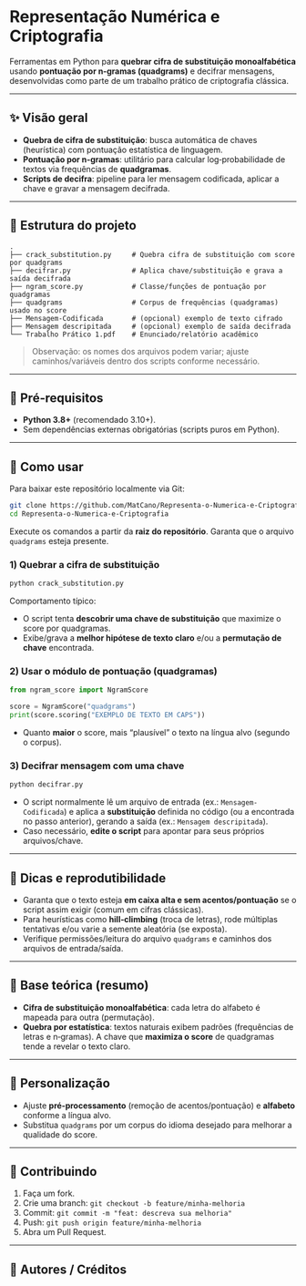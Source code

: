 # Representação Numérica e Criptografia

Ferramentas em Python para **quebrar cifra de substituição monoalfabética** usando **pontuação por n‑gramas (quadgrams)** e decifrar mensagens, desenvolvidas como parte de um trabalho prático de criptografia clássica.

---

## ✨ Visão geral

- **Quebra de cifra de substituição**: busca automática de chaves (heurística) com pontuação estatística de linguagem.
- **Pontuação por n‑gramas**: utilitário para calcular log‑probabilidade de textos via frequências de **quadgramas**.
- **Scripts de decifra**: pipeline para ler mensagem codificada, aplicar a chave e gravar a mensagem decifrada.

---

## 📁 Estrutura do projeto

```
.
├── crack_substitution.py     # Quebra cifra de substituição com score por quadgrams
├── decifrar.py               # Aplica chave/substituição e grava a saída decifrada
├── ngram_score.py            # Classe/funções de pontuação por quadgramas
├── quadgrams                 # Corpus de frequências (quadgramas) usado no score
├── Mensagem-Codificada       # (opcional) exemplo de texto cifrado
├── Mensagem descripitada     # (opcional) exemplo de saída decifrada
└── Trabalho Prático 1.pdf    # Enunciado/relatório acadêmico
```

> Observação: os nomes dos arquivos podem variar; ajuste caminhos/variáveis dentro dos scripts conforme necessário.

---

## 🧰 Pré‑requisitos

- **Python 3.8+** (recomendado 3.10+).
- Sem dependências externas obrigatórias (scripts puros em Python).

---

## 🚀 Como usar

Para baixar este repositório localmente via Git:

```bash
git clone https://github.com/MatCano/Representa-o-Numerica-e-Criptografia.git
cd Representa-o-Numerica-e-Criptografia
```

Execute os comandos a partir da **raiz do repositório**. Garanta que o arquivo `quadgrams` esteja presente.

### 1) Quebrar a cifra de substituição

```bash
python crack_substitution.py
```

Comportamento típico:
- O script tenta **descobrir uma chave de substituição** que maximize o score por quadgramas.
- Exibe/grava a **melhor hipótese de texto claro** e/ou a **permutação de chave** encontrada.

### 2) Usar o módulo de pontuação (quadgramas)

```python
from ngram_score import NgramScore

score = NgramScore("quadgrams")
print(score.scoring("EXEMPLO DE TEXTO EM CAPS"))
```

- Quanto **maior** o score, mais “plausível” o texto na língua alvo (segundo o corpus).

### 3) Decifrar mensagem com uma chave

```bash
python decifrar.py
```

- O script normalmente lê um arquivo de entrada (ex.: `Mensagem-Codificada`) e aplica a **substituição** definida no código (ou a encontrada no passo anterior), gerando a saída (ex.: `Mensagem descripitada`).
- Caso necessário, **edite o script** para apontar para seus próprios arquivos/chave.

---

## 🧪 Dicas e reprodutibilidade

- Garanta que o texto esteja **em caixa alta e sem acentos/pontuação** se o script assim exigir (comum em cifras clássicas).
- Para heurísticas como **hill‑climbing** (troca de letras), rode múltiplas tentativas e/ou varie a semente aleatória (se exposta).
- Verifique permissões/leitura do arquivo `quadgrams` e caminhos dos arquivos de entrada/saída.

---

## 📖 Base teórica (resumo)

- **Cifra de substituição monoalfabética**: cada letra do alfabeto é mapeada para outra (permutação).
- **Quebra por estatística**: textos naturais exibem padrões (frequências de letras e n‑gramas). A chave que **maximiza o score** de quadgramas tende a revelar o texto claro.

---

## 🔧 Personalização

- Ajuste **pré‑processamento** (remoção de acentos/pontuação) e **alfabeto** conforme a língua alvo.
- Substitua `quadgrams` por um corpus do idioma desejado para melhorar a qualidade do score.

---

## 🤝 Contribuindo

1. Faça um fork.
2. Crie uma branch: `git checkout -b feature/minha-melhoria`
3. Commit: `git commit -m "feat: descreva sua melhoria"`
4. Push: `git push origin feature/minha-melhoria`
5. Abra um Pull Request.

---


## 👤 Autores / Créditos
